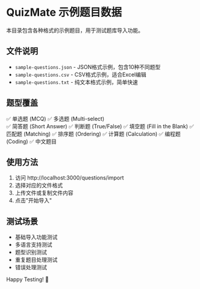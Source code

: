 # QuizMate 示例题目数据

本目录包含各种格式的示例题目，用于测试题库导入功能。

## 文件说明

- `sample-questions.json` - JSON格式示例，包含10种不同题型
- `sample-questions.csv` - CSV格式示例，适合Excel编辑
- `sample-questions.txt` - 纯文本格式示例，简单快速

## 题型覆盖

✅ 单选题 (MCQ)
✅ 多选题 (Multi-select)  
✅ 简答题 (Short Answer)
✅ 判断题 (True/False)
✅ 填空题 (Fill in the Blank)
✅ 匹配题 (Matching)
✅ 排序题 (Ordering)
✅ 计算题 (Calculation)
✅ 编程题 (Coding)
✅ 中文题目

## 使用方法

1. 访问 http://localhost:3000/questions/import
2. 选择对应的文件格式
3. 上传文件或复制文件内容
4. 点击"开始导入"

## 测试场景

- 基础导入功能测试
- 多语言支持测试  
- 题型识别测试
- 重复题目处理测试
- 错误处理测试

Happy Testing! 🚀
